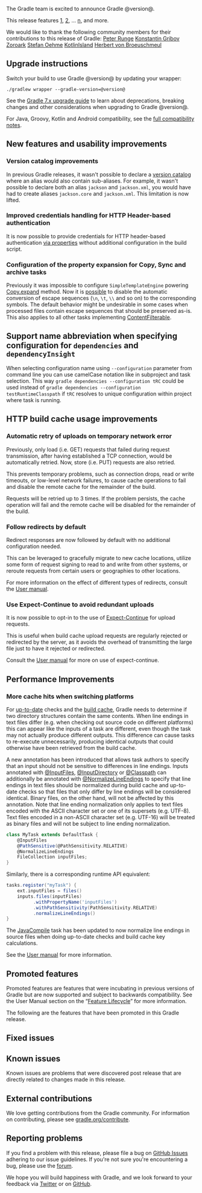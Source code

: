 The Gradle team is excited to announce Gradle @version@.

This release features [1](), [2](), ... [n](), and more.

We would like to thank the following community members for their contributions to this release of Gradle:
 [Peter Runge](https://github.com/causalnet)
 [Konstantin Gribov](https://github.com/grossws)
 [Zoroark](https://github.com/utybo)
 [Stefan Oehme](https://github.com/oehme)
 [KotlinIsland](https://github.com/KotlinIsland)
 [Herbert von Broeuschmeul](https://github.com/HvB)

## Upgrade instructions
Switch your build to use Gradle @version@ by updating your wrapper:

`./gradlew wrapper --gradle-version=@version@`

See the [Gradle 7.x upgrade guide](userguide/upgrading_version_7.html#changes_@baseVersion@) to learn about deprecations, breaking changes and other considerations when upgrading to Gradle @version@. 

For Java, Groovy, Kotlin and Android compatibility, see the [full compatibility notes](userguide/compatibility.html).

<a name="new-features-and-usability-improvements"></a>
## New features and usability improvements

<a name="VERSION-CATALOG-IMPROVEMENTS"></a>
### Version catalog improvements

In previous Gradle releases, it wasn't possible to declare a [version catalog](userguide/platforms.html#sub:version-catalog) where an alias would also contain sub-aliases.
For example, it wasn't possible to declare both an alias `jackson` and `jackson.xml`, you would have had to create aliases `jackson.core` and `jackson.xml`.
This limitation is now lifted.

### Improved credentials handling for HTTP Header-based authentication

It is now possible to provide credentials for HTTP header-based authentication [via properties](userguide/declaring_repositories.html#sec:handling_credentials) without additional configuration in the
build script.

### Configuration of the property expansion for Copy, Sync and archive tasks

Previously it was impossible to configure `SimpleTemplateEngine` powering [Copy.expand](dsl/org.gradle.api.tasks.Copy.html#org.gradle.api.tasks.Copy:expand(java.util.Map)) method. Now it is
[possible](dsl/org.gradle.api.tasks.Copy.html#org.gradle.api.tasks.Copy:expand(java.util.Map,%20org.gradle.api.Action)) to disable the automatic conversion of escape sequences (`\n`, `\t`, `\\` and so
on) to the corresponding symbols. The default behavior might be undesirable in some cases when processed files contain escape sequences that should be preserved as-is. This also applies to all other
tasks implementing [ContentFilterable](javadoc/org/gradle/api/file/ContentFilterable.html).

## Support name abbreviation when specifying configuration for `dependencies` and `dependencyInsight`

When selecting configuration name using `--configuration` parameter from command line you can use camelCase notation like in subproject and task selection. This way `gradle dependencies --configuration tRC` could be used instead of `gradle dependencies --configuration testRuntimeClasspath` if `tRC` resolves to unique configuration within project where task is running.

<a name="http-build-cache-improvements"></a>
## HTTP build cache usage improvements

### Automatic retry of uploads on temporary network error

Previously, only load (i.e. GET) requests that failed during request transmission, after having established a TCP connection, would be automatically retried.
Now, store (i.e. PUT) requests are also retried.

This prevents temporary problems, such as connection drops, read or write timeouts, or low-level network failures, to cause cache operations to fail and disable the remote cache for the remainder of the build.

Requests will be retried up to 3 times. If the problem persists, the cache operation will fail and the remote cache will be disabled for the remainder of the build.

### Follow redirects by default

Redirect responses are now followed by default with no additional configuration needed.

This can be leveraged to gracefully migrate to new cache locations, utilize some form of request signing to read to and write from other systems, or reroute requests from certain users or geographies to other locations.

For more information on the effect of different types of redirects, consult the [User manual](userguide/build_cache.html#sec:build_cache_redirects).

### Use Expect-Continue to avoid redundant uploads

It is now possible to opt-in to the use of [Expect-Continue](https://www.w3.org/Protocols/rfc2616/rfc2616-sec8.html#sec8.2.3) for upload requests.

This is useful when build cache upload requests are regularly rejected or redirected by the server,
as it avoids the overhead of transmitting the large file just to have it rejected or redirected.

Consult the [User manual](userguide/build_cache.html#sec:build_cache_expect_continue) for more on use of expect-continue.

## Performance Improvements

### More cache hits when switching platforms
For [up-to-date](userguide/more_about_tasks.html#sec:up_to_date_checks) checks and the [build cache](userguide/build_cache.html), Gradle needs to determine if two directory structures contain the same contents.  When line endings in text files differ (e.g. when checking out source code on different platforms) this can appear like the inputs of a task are different, even though the task may not actually produce different outputs.  This difference can cause tasks to re-execute unnecessarily, producing identical outputs that could otherwise have been retrieved from the build cache.

A new annotation has been introduced that allows task authors to specify that an input should not be sensitive to differences in line endings.  Inputs annotated with [@InputFiles](javadoc/org/gradle/api/tasks/InputFiles.html), [@InputDirectory](javadoc/org/gradle/api/tasks/InputDirectory.html) or [@Classpath](javadoc/org/gradle/api/tasks/Classpath.html) can additionally be annotated with [@NormalizeLineEndings](javadoc/org/gradle/work/NormalizeLineEndings.html) to specify that line endings in text files should be normalized during build cache and up-to-date checks so that files that only differ by line endings will be considered identical.  Binary files, on the other hand, will not be affected by this annotation.  Note that line ending normalization only applies to text files encoded with the ASCII character set or one of its supersets (e.g. UTF-8).  Text files encoded in a non-ASCII character set (e.g. UTF-16) will be treated as binary files and will not be subject to line ending normalization.

```groovy
class MyTask extends DefaultTask {
    @InputFiles
    @PathSensitive(@PathSensitivity.RELATIVE)
    @NormalizeLineEndings
    FileCollection inputFiles;
}
```

Similarly, there is a corresponding runtime API equivalent:

```groovy
tasks.register("myTask") {
    ext.inputFiles = files()
    inputs.files(inputFiles)
          .withPropertyName('inputFiles')
          .withPathSensitivity(PathSensitivity.RELATIVE)
          .normalizeLineEndings()
}
```

The [JavaCompile](javadoc/org/gradle/api/tasks/compile/JavaCompile.html) task has been updated to now normalize line endings in source files when doing up-to-date checks and build cache key calculations.

See the [User manual](userguide/more_about_tasks.html#sec:up_to_date_checks) for more information.

## Promoted features
Promoted features are features that were incubating in previous versions of Gradle but are now supported and subject to backwards compatibility.
See the User Manual section on the “[Feature Lifecycle](userguide/feature_lifecycle.html)” for more information.

The following are the features that have been promoted in this Gradle release.

## Fixed issues

## Known issues

Known issues are problems that were discovered post release that are directly related to changes made in this release.

## External contributions

We love getting contributions from the Gradle community. For information on contributing, please see [gradle.org/contribute](https://gradle.org/contribute).

## Reporting problems

If you find a problem with this release, please file a bug on [GitHub Issues](https://github.com/gradle/gradle/issues) adhering to our issue guidelines. 
If you're not sure you're encountering a bug, please use the [forum](https://discuss.gradle.org/c/help-discuss).

We hope you will build happiness with Gradle, and we look forward to your feedback via [Twitter](https://twitter.com/gradle) or on [GitHub](https://github.com/gradle).
